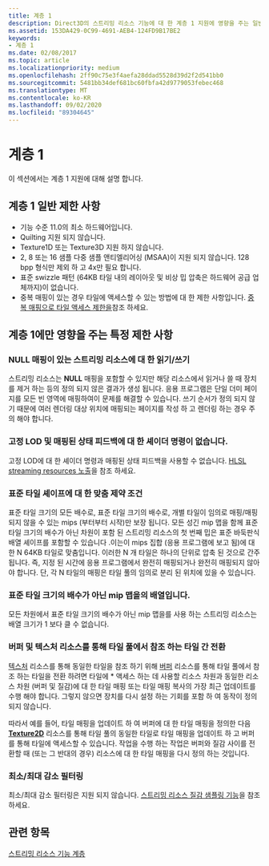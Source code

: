 ```yaml
---
title: 계층 1
description: Direct3D의 스트리밍 리소스 기능에 대 한 계층 1 지원에 영향을 주는 일반적인 제한 사항에 대해 알아봅니다.
ms.assetid: 153DA429-0C99-4691-AEB4-124FD9B17BE2
keywords:
- 계층 1
ms.date: 02/08/2017
ms.topic: article
ms.localizationpriority: medium
ms.openlocfilehash: 2ff90c75e3f4aefa28ddad5528d39d2f2d541bb0
ms.sourcegitcommit: 5481bb34def681bc60fbfa42d9779053febec468
ms.translationtype: MT
ms.contentlocale: ko-KR
ms.lasthandoff: 09/02/2020
ms.locfileid: "89304645"
---
```

# <a name="tier-1"></a>계층 1


이 섹션에서는 계층 1 지원에 대해 설명 합니다.

## <a name="span-idtier_1_general_limitationsspanspan-idtier_1_general_limitationsspanspan-idtier_1_general_limitationsspantier-1-general-limitations"></a><span id="Tier_1_general_limitations"></span><span id="tier_1_general_limitations"></span><span id="TIER_1_GENERAL_LIMITATIONS"></span>계층 1 일반 제한 사항


-   기능 수준 11.0의 최소 하드웨어입니다.
-   Quilting 지원 되지 않습니다.
-   Texture1D 또는 Texture3D 지원 하지 않습니다.
-   2, 8 또는 16 샘플 다중 샘플 앤티엘리어싱 (MSAA)이 지원 되지 않습니다. 128 bpp 형식만 제외 하 고 4x만 필요 합니다.
-   표준 swizzle 패턴 (64KB 타일 내의 레이아웃 및 비상 밉 압축은 하드웨어 공급 업체까지)이 없습니다.
-   중복 매핑이 있는 경우 타일에 액세스할 수 있는 방법에 대 한 제한 사항입니다. [중복 매핑으로 타일 액세스 제한을](tile-access-limitations-with-duplicate-mappings.md)참조 하세요.

## <a name="span-idspecific_limitations_affecting_tier_1_onlyspanspan-idspecific_limitations_affecting_tier_1_onlyspanspan-idspecific_limitations_affecting_tier_1_onlyspanspecific-limitations-affecting-tier-1-only"></a><span id="Specific_limitations_affecting_tier_1_only"></span><span id="specific_limitations_affecting_tier_1_only"></span><span id="SPECIFIC_LIMITATIONS_AFFECTING_TIER_1_ONLY"></span>계층 1에만 영향을 주는 특정 제한 사항


### <a name="span-idreading_writing_to_streaming_resources_that_have_null_mappingsspanspan-idreading_writing_to_streaming_resources_that_have_null_mappingsspanspan-idreading_writing_to_streaming_resources_that_have_null_mappingsspanreadingwriting-to-streaming-resources-that-have-null-mappings"></a><span id="Reading_writing_to_streaming_resources_that_have_NULL_mappings"></span><span id="reading_writing_to_streaming_resources_that_have_null_mappings"></span><span id="READING_WRITING_TO_STREAMING_RESOURCES_THAT_HAVE_NULL_MAPPINGS"></span>NULL 매핑이 있는 스트리밍 리소스에 대 한 읽기/쓰기

스트리밍 리소스는 **NULL** 매핑을 포함할 수 있지만 해당 리소스에서 읽거나 쓸 때 장치를 제거 하는 등의 정의 되지 않은 결과가 생성 됩니다. 응용 프로그램은 단일 더미 페이지를 모든 빈 영역에 매핑하여이 문제를 해결할 수 있습니다. 쓰기 순서가 정의 되지 않기 때문에 여러 렌더링 대상 위치에 매핑되는 페이지를 작성 하 고 렌더링 하는 경우 주의 해야 합니다.

### <a name="span-idno_shader_instructions_for_clamping_lod_and_mapped_status_feedbackspanspan-idno_shader_instructions_for_clamping_lod_and_mapped_status_feedbackspanspan-idno_shader_instructions_for_clamping_lod_and_mapped_status_feedbackspanno-shader-instructions-for-clamping-lod-and-mapped-status-feedback"></a><span id="No_shader_instructions_for_clamping_LOD_and_mapped_status_feedback"></span><span id="no_shader_instructions_for_clamping_lod_and_mapped_status_feedback"></span><span id="NO_SHADER_INSTRUCTIONS_FOR_CLAMPING_LOD_AND_MAPPED_STATUS_FEEDBACK"></span>고정 LOD 및 매핑된 상태 피드백에 대 한 셰이더 명령이 없습니다.

고정 LOD에 대 한 셰이더 명령과 매핑된 상태 피드백을 사용할 수 없습니다. [HLSL streaming resources 노출](hlsl-streaming-resources-exposure.md)을 참조 하세요.

### <a name="span-idalignment_constraints_for_standard_tile_shapesspanspan-idalignment_constraints_for_standard_tile_shapesspanspan-idalignment_constraints_for_standard_tile_shapesspanalignment-constraints-for-standard-tile-shapes"></a><span id="Alignment_constraints_for_standard_tile_shapes"></span><span id="alignment_constraints_for_standard_tile_shapes"></span><span id="ALIGNMENT_CONSTRAINTS_FOR_STANDARD_TILE_SHAPES"></span>표준 타일 셰이프에 대 한 맞춤 제약 조건

표준 타일 크기의 모든 배수로, 표준 타일 크기의 배수로, 개별 타일이 임의로 매핑/매핑되지 않을 수 있는 mips (부터부터 시작)만 보장 됩니다. 모든 성긴 mip 맵을 함께 표준 타일 크기의 배수가 아닌 차원이 포함 된 스트리밍 리소스의 첫 번째 밉은 표준 바둑판식 배열 셰이프를 포함할 수 있습니다 .이는이 mips 집합 (응용 프로그램에 보고 됨)에 대 한 N 64KB 타일로 맞춤입니다. 이러한 N 개 타일은 하나의 단위로 압축 된 것으로 간주 됩니다. 즉, 지정 된 시간에 응용 프로그램에서 완전히 매핑되거나 완전히 매핑되지 않아야 합니다. 단, 각 N 타일의 매핑은 타일 풀의 임의로 분리 된 위치에 있을 수 있습니다.

### <a name="span-idarray_of_mipmaps_that_aren_t_a_multiple_of_standard_tile_sizespanspan-idarray_of_mipmaps_that_aren_t_a_multiple_of_standard_tile_sizespanspan-idarray_of_mipmaps_that_aren_t_a_multiple_of_standard_tile_sizespanarray-of-mipmaps-that-arent-a-multiple-of-standard-tile-size"></a><span id="Array_of_mipmaps_that_aren_t_a_multiple_of_standard_tile_size"></span><span id="array_of_mipmaps_that_aren_t_a_multiple_of_standard_tile_size"></span><span id="ARRAY_OF_MIPMAPS_THAT_AREN_T_A_MULTIPLE_OF_STANDARD_TILE_SIZE"></span>표준 타일 크기의 배수가 아닌 mip 맵을의 배열입니다.

모든 차원에서 표준 타일 크기의 배수가 아닌 mip 맵을를 사용 하는 스트리밍 리소스는 배열 크기가 1 보다 클 수 없습니다.

### <a name="span-idswitching_between_referencing_tiles_in_a_tile_pool_via_a_buffer_and_texture_resourcespanspan-idswitching_between_referencing_tiles_in_a_tile_pool_via_a_buffer_and_texture_resourcespanspan-idswitching_between_referencing_tiles_in_a_tile_pool_via_a_buffer_and_texture_resourcespanswitching-between-referencing-tiles-in-a-tile-pool-via-a-buffer-and-texture-resource"></a><span id="Switching_between_referencing_tiles_in_a_tile_pool_via_a_Buffer_and_Texture_resource"></span><span id="switching_between_referencing_tiles_in_a_tile_pool_via_a_buffer_and_texture_resource"></span><span id="SWITCHING_BETWEEN_REFERENCING_TILES_IN_A_TILE_POOL_VIA_A_BUFFER_AND_TEXTURE_RESOURCE"></span>버퍼 및 텍스처 리소스를 통해 타일 풀에서 참조 하는 타일 간 전환

[텍스처](introduction-to-textures.md) 리소스를 통해 동일한 타일을 참조 하기 위해 [버퍼](introduction-to-buffers.md) 리소스를 통해 타일 풀에서 참조 하는 타일을 전환 하려면 타일에 \* 액세스 하는 데 사용할 리소스 차원과 동일한 리소스 차원 (버퍼 및 질감)에 대 한 타일 매핑 또는 타일 매핑 복사의 가장 최근 업데이트를 수행 해야 합니다. 그렇지 않으면 장치를 다시 설정 하는 기회를 포함 하 여 동작이 정의 되지 않습니다.

따라서 예를 들어, 타일 매핑을 업데이트 하 여 버퍼에 대 한 타일 매핑을 정의한 다음 [**Texture2D**](/windows/desktop/direct3dhlsl/sm5-object-texture2d) 리소스를 통해 타일 풀의 동일한 타일로 타일 매핑을 업데이트 하 고 버퍼를 통해 타일에 액세스할 수 있습니다. 작업을 수행 하는 작업은 버퍼와 질감 사이를 전환할 때 (또는 그 반대의 경우) 리소스에 대 한 타일 매핑을 다시 정의 하는 것입니다.

### <a name="span-idmin_max_reduction_filteringspanspan-idmin_max_reduction_filteringspanspan-idmin_max_reduction_filteringspanminmax-reduction-filtering"></a><span id="Min_Max_reduction_filtering"></span><span id="min_max_reduction_filtering"></span><span id="MIN_MAX_REDUCTION_FILTERING"></span>최소/최대 감소 필터링

최소/최대 감소 필터링은 지원 되지 않습니다. [스트리밍 리소스 질감 샘플링 기능](streaming-resources-texture-sampling-features.md)을 참조 하세요.

## <a name="span-idrelated-topicsspanrelated-topics"></a><span id="related-topics"></span>관련 항목


[스트리밍 리소스 기능 계층](streaming-resources-features-tiers.md)

 

 